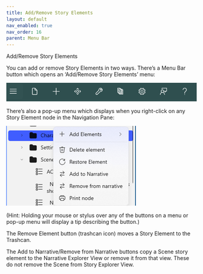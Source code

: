 ```yaml
---
title: Add/Remove Story Elements
layout: default
nav_enabled: true
nav_order: 16
parent: Menu Bar
---
```


Add/Remove Story Elements

You can add or remove Story Elements in two ways. There’s a Menu Bar button which opens an ‘Add/Remove Story Elements’ menu:

![](Menu-Bar-1.png)

There’s also a pop-up menu which displays when you right-click on any Story Element node in the Navigation Pane:

![](Story-Element-Flyout.png)

(Hint: Holding your mouse or stylus over any of the buttons on a menu or pop-up menu will display a tip describing the button.)


The Remove Element button (trashcan icon) moves a Story Element to the Trashcan.

The Add to Narrative/Remove from Narrative buttons copy a Scene story element to the Narrative Explorer View or remove it from that view.  These do not remove the Scene from Story Explorer View.


